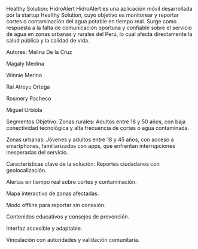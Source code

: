 Healthy Solution: HidroAlert
HidroAlert es una aplicación móvil desarrollada por la startup Healthy Solution, cuyo objetivo es monitorear y reportar cortes o contaminación del agua potable en tiempo real. Surge como respuesta a la falta de comunicación oportuna y confiable sobre el servicio de agua en zonas urbanas y rurales del Perú, lo cual afecta directamente la salud pública y la calidad de vida.

Autores:
Melina De la Cruz

Magaly Medina

Winnie Merino

Raí Atreyu Ortega

Rosmery Pacheco

Miguel Urbiola

Segmentos Objetivo:
Zonas rurales: Adultos entre 18 y 50 años, con baja conectividad tecnológica y alta frecuencia de cortes o agua contaminada.

Zonas urbanas: Jóvenes y adultos entre 18 y 45 años, con acceso a smartphones, familiarizados con apps, que enfrentan interrupciones inesperadas del servicio.

Características clave de la solución:
Reportes ciudadanos con geolocalización.

Alertas en tiempo real sobre cortes y contaminación.

Mapa interactivo de zonas afectadas.

Modo offline para reportar sin conexión.

Contenidos educativos y consejos de prevención.

Interfaz accesible y adaptable.

Vinculación con autoridades y validación comunitaria.
